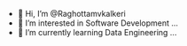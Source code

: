 - 👋 Hi, I’m @Raghottamvkalkeri
- 👀 I’m interested in Software Development ...
- 🌱 I’m currently learning Data Engineering ...

<!---
- 💞️ I’m looking to collaborate on ...
- 📫 How to reach me ...
- 😄 Pronouns: ...
- ⚡ Fun fact: ...
--->

<!---
Raghottamvkalkeri/Raghottamvkalkeri is a ✨ special ✨ repository because its `README.md` (this file) appears on your GitHub profile.
You can click the Preview link to take a look at your changes.
--->
